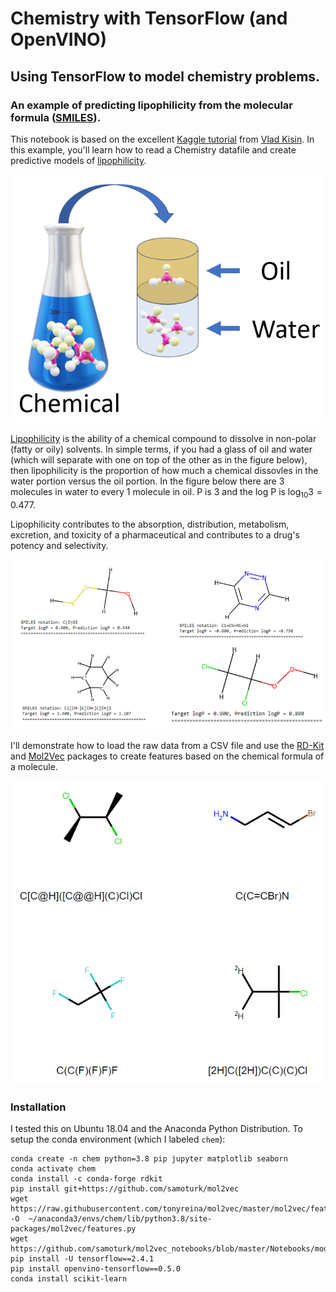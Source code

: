 # Chemistry with TensorFlow (and OpenVINO)
## Using TensorFlow to model chemistry problems.
### An example of predicting lipophilicity from the molecular formula ([SMILES](https://en.wikipedia.org/wiki/Simplified_molecular-input_line-entry_system)).

This notebook is based on the excellent [Kaggle tutorial](https://www.kaggle.com/vladislavkisin/tutorial-ml-in-chemistry-research-rdkit-mol2vec) from [Vlad Kisin](https://www.kaggle.com/vladislavkisin). In this example, you'll learn how to read a Chemistry datafile and create predictive models of [lipophilicity](https://en.wikipedia.org/wiki/Partition_coefficient#Partition_coefficient_and_log_P). 

![Figure1](logP.png)

[Lipophilicity](https://en.wikipedia.org/wiki/Lipophilicity)  is the ability of a chemical compound to dissolve in non-polar (fatty or oily) solvents. In simple terms, if you had a glass of oil and water (which will separate with one on top of the other as in the figure below), then lipophilicity is the proportion of how much a chemical dissovles in the water portion versus the oil portion. In the figure below there are 3 molecules in water to every 1 molecule in oil. P is 3 and the log P is $`\log_{10}{3} = 0.477`$.

Lipophilicity contributes to the absorption, distribution, metabolism, excretion, and toxicity of a pharmaceutical and contributes to a drug's potency and selectivity.

![Figure2](predictions_smiles.png)

I'll demonstrate how to load the raw data from a CSV file and use the [RD-Kit](https://github.com/rdkit/rdkit) and [Mol2Vec](https://pubs.acs.org/doi/10.1021/acs.jcim.7b00616) packages to create features based on the chemical formula of a molecule.

![smiles](molecules.png)

### Installation

I tested this on Ubuntu 18.04 and the Anaconda Python Distribution. To setup the conda environment (which I labeled `chem`):

```
conda create -n chem python=3.8 pip jupyter matplotlib seaborn
conda activate chem
conda install -c conda-forge rdkit
pip install git+https://github.com/samoturk/mol2vec
wget https://raw.githubusercontent.com/tonyreina/mol2vec/master/mol2vec/features.py -O  ~/anaconda3/envs/chem/lib/python3.8/site-packages/mol2vec/features.py
wget https://github.com/samoturk/mol2vec_notebooks/blob/master/Notebooks/model_300dim.pkl
pip install -U tensorflow==2.4.1
pip install openvino-tensorflow==0.5.0
conda install scikit-learn
```
